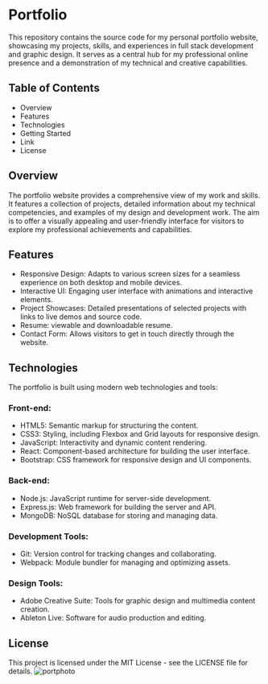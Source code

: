 # Portfolio

This repository contains the source code for my personal portfolio website, showcasing my projects, skills, and experiences in full stack development and graphic design. It serves as a central hub for my professional online presence and a demonstration of my technical and creative capabilities.

## Table of Contents

- Overview
- Features
- Technologies
- Getting Started
- Link
- License

## Overview

The portfolio website provides a comprehensive view of my work and skills. It features a collection of projects, detailed information about my technical competencies, and examples of my design and development work. The aim is to offer a visually appealing and user-friendly interface for visitors to explore my professional achievements and capabilities.

## Features

- Responsive Design: Adapts to various screen sizes for a seamless experience on both desktop and mobile devices.
- Interactive UI: Engaging user interface with animations and interactive elements.
- Project Showcases: Detailed presentations of selected projects with links to live demos and source code.
- Resume: viewable and downloadable resume.
- Contact Form: Allows visitors to get in touch directly through the website.
  
## Technologies

The portfolio is built using modern web technologies and tools:

### Front-end:

- HTML5: Semantic markup for structuring the content.
- CSS3: Styling, including Flexbox and Grid layouts for responsive design.
- JavaScript: Interactivity and dynamic content rendering.
- React: Component-based architecture for building the user interface.
- Bootstrap: CSS framework for responsive design and UI components.

### Back-end:

- Node.js: JavaScript runtime for server-side development.
- Express.js: Web framework for building the server and API.
- MongoDB: NoSQL database for storing and managing data.

### Development Tools:

- Git: Version control for tracking changes and collaborating.
- Webpack: Module bundler for managing and optimizing assets.

### Design Tools:

- Adobe Creative Suite: Tools for graphic design and multimedia content creation.
- Ableton Live: Software for audio production and editing.

## License

This project is licensed under the MIT License - see the LICENSE file for details.
![portphoto](https://github.com/westmarquest/Report/assets/153345373/a63a2040-5e4d-4e02-b66e-2e87c17f9a07)


